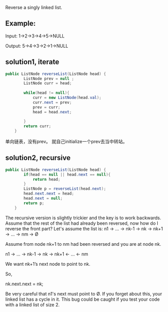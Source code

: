 Reverse a singly linked list.

## Example:
Input: 1->2->3->4->5->NULL

Output: 5->4->3->2->1->NULL

## solution1, iterate
```java
public ListNode reverseList(ListNode head) {
        ListNode prev = null ;
        ListNode curr = head;
        
        while(head != null){
        	curr = new ListNode(head.val);
        	curr.next = prev;
        	prev = curr;
        	head = head.next;
        	
        }
        return curr;
    }
```
单向链表，没有prev。 就自己initialize一个prev去当中转站。


## solution2, recursive
```java
public ListNode reverseList(ListNode head) {
        if(head == null || head.next == null){
        	return head;
        }
        ListNode p = reverseList(head.next);
        head.next.next = head;
        head.next = null;
        return p;
    }
```
The recursive version is slightly trickier and the key is to work backwards. Assume that the rest of the list had already been reversed, now how do I reverse the front part? Let's assume the list is: n1 → … → nk-1 → nk → nk+1 → … → nm → Ø

Assume from node nk+1 to nm had been reversed and you are at node nk.

n1 → … → nk-1 → nk → nk+1 ← … ← nm

We want nk+1’s next node to point to nk.

So,

nk.next.next = nk;

Be very careful that n1's next must point to Ø. If you forget about this, your linked list has a cycle in it. This bug could be caught if you test your code with a linked list of size 2.
